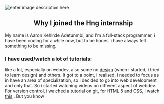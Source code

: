 ![enter image description here](https://images.unsplash.com/photo-1507525428034-b723cf961d3e?ixid=MnwxMjA3fDB8MHxwaG90by1wYWdlfHx8fGVufDB8fHx8&ixlib=rb-1.2.1&auto=format&fit=crop&w=all&h=2000&q=80)

## <center> Why I joined the Hng internship </center>

My name is Aaron Kehinde Adetunmbi, and I'm a full-stack programmer, i have been coding for a while now, but to be honest i have always felt something to be missing.

 <h3>I have used/watch a lot of tutorials: </h3>

like a lot, especially on webdev, also some no [design](https://www.google.com/url?sa=t&rct=j&q=&esrc=s&source=web&cd=&cad=rja&uact=8&ved=2ahUKEwjV_Oe_7rLyAhUKxoUKHcMZBlIQwqsBegQIBhAB&url=https://www.youtube.com/watch?v=jk1T0CdLxwU&usg=AOvVaw18hN3JK2ybN3j5javPK6eE) (when i started, i tried to learn design) and others.
It got to a point, i realized, i needed to focus as in have an area of specialization, so i decided to go into web development and only that. So i started watching videos on different aspect of webdev. For version control, i watched a tutorial on [git](https://www.youtube.com/watch?v=3RjQznt-8kE), for HTML 5 and CSS, i  watch [this](https://www.youtube.com/playlist?list=PL4cUxeGkcC9ivBf_eKCPIAYXWzLlPAm6G) .
But you know
<!--stackedit_data:
eyJoaXN0b3J5IjpbLTY2OTY5MDM1Ml19
-->